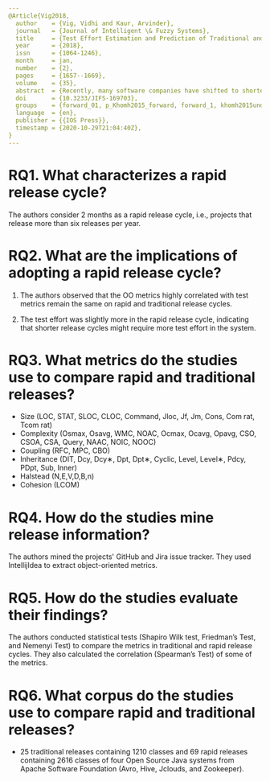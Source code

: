 ```yaml
---
@Article{Vig2018,
  author    = {Vig, Vidhi and Kaur, Arvinder},
  journal   = {Journal of Intelligent \& Fuzzy Systems},
  title     = {Test Effort Estimation and Prediction of Traditional and Rapid Release Models Using Machine Learning Algorithms},
  year      = {2018},
  issn      = {1064-1246},
  month     = jan,
  number    = {2},
  pages     = {1657--1669},
  volume    = {35},
  abstract  = {Recently, many software companies have shifted to shorter release cycles from the traditional multi-month release cycle. Evolution and transition of release cycles may affect the test effort in the system. This paper analyses 25 traditional releases},
  doi       = {10.3233/JIFS-169703},
  groups    = {forward_01, p_Khomh2015_forward, forward_1, khomh2015understanding, mantyla2015rapid, selected, Other Studies},
  language  = {en},
  publisher = {{IOS Press}},
  timestamp = {2020-10-29T21:04:40Z},
}
---
```


# RQ1. What characterizes a rapid release cycle?

The authors consider 2 months as a rapid release cycle, i.e., projects that release more than six releases per year.

# RQ2. What are the implications of adopting a rapid release cycle?

 1. The authors observed that the OO metrics highly correlated with test metrics remain the same on rapid and traditional release cycles.

 2. The test effort was slightly more in the rapid release cycle, indicating that shorter release cycles might require more test effort in the system.

# RQ3. What metrics do the studies use to compare rapid and traditional releases?

 - Size (LOC, STAT, SLOC, CLOC, Command, Jloc, Jf, Jm, Cons, Com rat, Tcom rat)
 - Complexity (Osmax, Osavg, WMC, NOAC, Ocmax, Ocavg, Opavg, CSO, CSOA, CSA, Query, NAAC, NOIC, NOOC)
 - Coupling (RFC, MPC, CBO)
 - Inheritance (DIT, Dcy, Dcy∗, Dpt, Dpt∗, Cyclic, Level, Level∗, Pdcy, PDpt, Sub, Inner)
 - Halstead (N,E,V,D,B,n)
 - Cohesion (LCOM)

# RQ4. How do the studies mine release information?

The authors mined the projects' GitHub and Jira issue tracker. They used IntellijIdea to extract object-oriented metrics. 

# RQ5. How do the studies evaluate their findings?

The authors conducted statistical tests  (Shapiro Wilk test, Friedman’s Test, and Nemenyi Test) to compare the metrics in traditional and rapid release cycles. They also calculated the correlation (Spearman’s Test) of some of the metrics.

# RQ6. What corpus do the studies use to compare rapid and traditional releases?

 - 25 traditional releases containing 1210 classes and 69 rapid releases containing 2616 classes of four Open Source Java systems from Apache Software Foundation (Avro, Hive, Jclouds, and Zookeeper).

